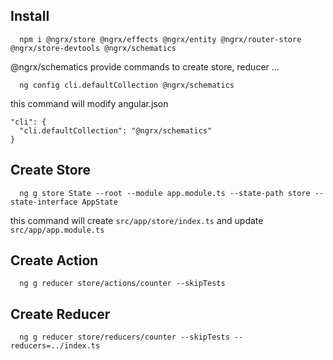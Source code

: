 
## Install
```
  npm i @ngrx/store @ngrx/effects @ngrx/entity @ngrx/router-store @ngrx/store-devtools @ngrx/schematics 
```


@ngrx/schematics provide commands to create store, reducer ...
```
  ng config cli.defaultCollection @ngrx/schematics  
```
this command will modify angular.json
```
"cli": {
  "cli.defaultCollection": "@ngrx/schematics"  
}
```

## Create Store
```
  ng g store State --root --module app.module.ts --state-path store --state-interface AppState 
```
this command will create `src/app/store/index.ts` and update `src/app/app.module.ts`


## Create Action
```
  ng g reducer store/actions/counter --skipTests
```

## Create Reducer
```
  ng g reducer store/reducers/counter --skipTests --reducers=../index.ts 
```